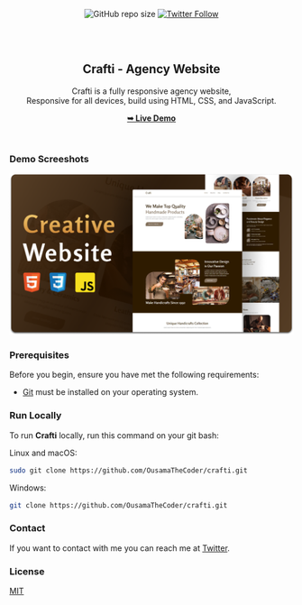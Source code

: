 <div align="center">
  
  ![GitHub repo size](https://img.shields.io/github/repo-size/OusamaTheCoder/Crati-Handmade)
  [![Twitter Follow](https://img.shields.io/twitter/follow/OusamaTheCoder?style=social)](https://twitter.com/intent/follow?screen_name=OusamaCodeCraft)
  

  <br/>
  <br/>

  <h2 align="center">Crafti - Agency Website</h2>

  Crafti is a fully responsive agency website, <br />Responsive for all devices, build using HTML, CSS, and JavaScript.

  <a href="https://ousamathecoder.github.io/Crati-Handmade/"><strong>➥ Live Demo</strong></a>

</div>
<br/>

### Demo Screeshots

![Crafti Desktop Demo](./readme-images/desktop.png "Desktop Demo")

### Prerequisites

Before you begin, ensure you have met the following requirements:

* [Git](https://git-scm.com/downloads "Download Git") must be installed on your operating system.

### Run Locally

To run **Crafti** locally, run this command on your git bash:

Linux and macOS:

```bash
sudo git clone https://github.com/OusamaTheCoder/crafti.git
```

Windows:

```bash
git clone https://github.com/OusamaTheCoder/crafti.git
```

### Contact

If you want to contact with me you can reach me at [Twitter](https://www.twitter.com/OusamaCodeCraft).

### License

[MIT](https://choosealicense.com/licenses/mit/)
